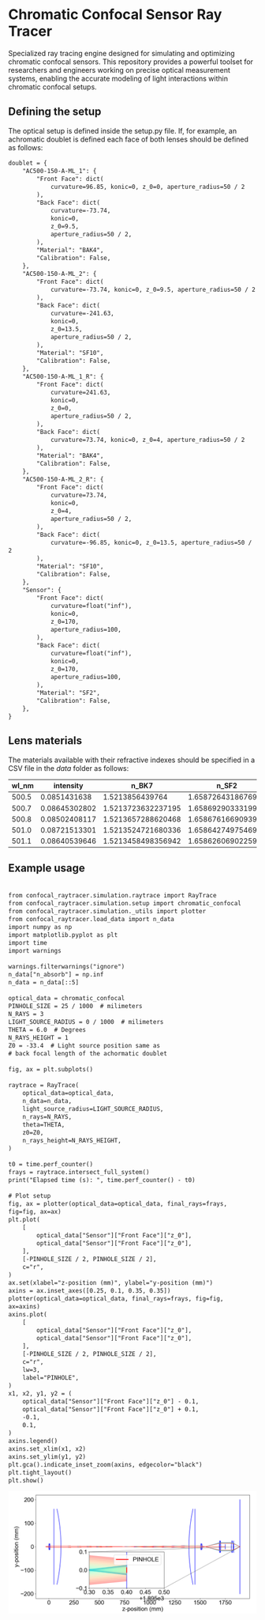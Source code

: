 # Chromatic Confocal Sensor Ray Tracer

Specialized ray tracing engine designed for simulating and optimizing chromatic confocal sensors. This repository provides a powerful toolset for researchers and engineers working on precise optical measurement systems, enabling the accurate modeling of light interactions within chromatic confocal setups.

## Defining the setup

The optical setup is defined inside the setup.py file. If, for example, an achromatic doublet is defined each face of both lenses should be defined as follows:

```
doublet = {
    "AC500-150-A-ML_1": {
        "Front Face": dict(
            curvature=96.85, konic=0, z_0=0, aperture_radius=50 / 2
        ),
        "Back Face": dict(
            curvature=-73.74,
            konic=0,
            z_0=9.5,
            aperture_radius=50 / 2,
        ),
        "Material": "BAK4",
        "Calibration": False,
    },
    "AC500-150-A-ML_2": {
        "Front Face": dict(
            curvature=-73.74, konic=0, z_0=9.5, aperture_radius=50 / 2
        ),
        "Back Face": dict(
            curvature=-241.63,
            konic=0,
            z_0=13.5,
            aperture_radius=50 / 2,
        ),
        "Material": "SF10",
        "Calibration": False,
    },
    "AC500-150-A-ML_1_R": {
        "Front Face": dict(
            curvature=241.63,
            konic=0,
            z_0=0,
            aperture_radius=50 / 2,
        ),
        "Back Face": dict(
            curvature=73.74, konic=0, z_0=4, aperture_radius=50 / 2
        ),
        "Material": "BAK4",
        "Calibration": False,
    },
    "AC500-150-A-ML_2_R": {
        "Front Face": dict(
            curvature=73.74,
            konic=0,
            z_0=4,
            aperture_radius=50 / 2,
        ),
        "Back Face": dict(
            curvature=-96.85, konic=0, z_0=13.5, aperture_radius=50 / 2
        ),
        "Material": "SF10",
        "Calibration": False,
    },
    "Sensor": {
        "Front Face": dict(
            curvature=float("inf"),
            konic=0,
            z_0=170,
            aperture_radius=100,
        ),
        "Back Face": dict(
            curvature=float("inf"),
            konic=0,
            z_0=170,
            aperture_radius=100,
        ),
        "Material": "SF2",
        "Calibration": False,
    },
}
```

## Lens materials

The materials available with their refractive indexes should be specified in a CSV file in the *data* folder as follows:

|wl_nm|intensity                    |n_BK7 |n_SF2                                        |n_SF5             |n_BAF10           |n_SF10            |n_BAK4            |n_SF57            |
|-----|-----------------------------|------|---------------------------------------------|------------------|------------------|------------------|------------------|------------------|
|500.5|0.0851431638                 |1.5213856439764|1.6587264318676913                           |1.6847781738090497|1.67825           |1.74315           |1.57468           |1.86746           |
|500.7|0.08645302802                |1.5213723632237195|1.6586929033319964                           |1.6847437966326086|1.6782202524647911|1.7430968741556505|1.574659846238762 |1.8673847333525386|
|500.8|0.08502408117                |1.5213657288620468|1.658676166909398                            |1.684726608044388 |1.6782055071330022|1.7430704823647605|1.5746498284981434|1.8673473595993073|
|501.0|0.08721513301                |1.5213524721680336|1.6586427497546976                           |1.6846922308679468|1.6781762683497092|1.7430180354906653|1.5746299095672376|1.86727312240276  |
|501.1|0.08640539646                |1.5213458498356942|1.658626069022597                            |1.684675042279726 |1.6781617729016662|1.7429919781855066|1.5746200076850838|1.867236255427011 |

## Example usage

```

from confocal_raytracer.simulation.raytrace import RayTrace
from confocal_raytracer.simulation.setup import chromatic_confocal
from confocal_raytracer.simulation._utils import plotter
from confocal_raytracer.load_data import n_data
import numpy as np
import matplotlib.pyplot as plt
import time
import warnings

warnings.filterwarnings("ignore")
n_data["n_absorb"] = np.inf
n_data = n_data[::5]

optical_data = chromatic_confocal
PINHOLE_SIZE = 25 / 1000  # milimeters
N_RAYS = 3
LIGHT_SOURCE_RADIUS = 0 / 1000  # milimeters
THETA = 6.0  # Degrees
N_RAYS_HEIGHT = 1
Z0 = -33.4  # Light source position same as
# back focal length of the achormatic doublet

fig, ax = plt.subplots()

raytrace = RayTrace(
    optical_data=optical_data,
    n_data=n_data,
    light_source_radius=LIGHT_SOURCE_RADIUS,
    n_rays=N_RAYS,
    theta=THETA,
    z0=Z0,
    n_rays_height=N_RAYS_HEIGHT,
)

t0 = time.perf_counter()
frays = raytrace.intersect_full_system()
print("Elapsed time (s): ", time.perf_counter() - t0)

# Plot setup
fig, ax = plotter(optical_data=optical_data, final_rays=frays, fig=fig, ax=ax)
plt.plot(
    [
        optical_data["Sensor"]["Front Face"]["z_0"],
        optical_data["Sensor"]["Front Face"]["z_0"],
    ],
    [-PINHOLE_SIZE / 2, PINHOLE_SIZE / 2],
    c="r",
)
ax.set(xlabel="z-position (mm)", ylabel="y-position (mm)")
axins = ax.inset_axes([0.25, 0.1, 0.35, 0.35])
plotter(optical_data=optical_data, final_rays=frays, fig=fig, ax=axins)
axins.plot(
    [
        optical_data["Sensor"]["Front Face"]["z_0"],
        optical_data["Sensor"]["Front Face"]["z_0"],
    ],
    [-PINHOLE_SIZE / 2, PINHOLE_SIZE / 2],
    c="r",
    lw=3,
    label="PINHOLE",
)
x1, x2, y1, y2 = (
    optical_data["Sensor"]["Front Face"]["z_0"] - 0.1,
    optical_data["Sensor"]["Front Face"]["z_0"] + 0.1,
    -0.1,
    0.1,
)
axins.legend()
axins.set_xlim(x1, x2)
axins.set_ylim(y1, y2)
plt.gca().indicate_inset_zoom(axins, edgecolor="black")
plt.tight_layout()
plt.show()

```

![](https://github.com/brakisto/confocal-raytracer/raw/main/confocal_raytracer/figures/image.png)